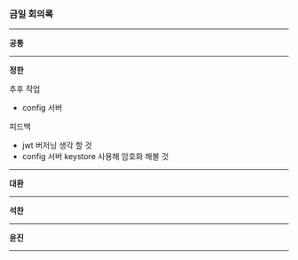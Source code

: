 ### 금일 회의록

-------

**공통**


----
**정한**

추후 작업
* config 서버


피드백
* jwt 버저닝 생각 할 것
* config 서버 keystore 사용해 암호화 해볼 것

-----
**대환**

 
-----
**석찬**


------
**윤진**



----
